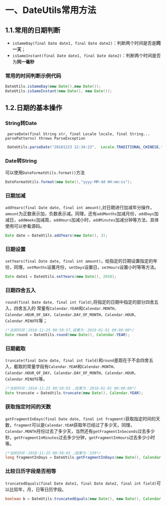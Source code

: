 # 一、DateUtils常用方法

## 1.1.常用的日期判断

* `isSameDay(final Date date1, final Date date2)`：判断两个时间是否是**同一天**；
* `isSameInstant(final Date date1, final Date date2)`：判断两个时间是否为**同一毫秒**

### 常用的时间判断示例代码

```java
DateUtils.isSameDay(new Date(),new Date());
DateUtils.isSameInstant(new Date(), new Date());
```

## 1.2.日期的基本操作

### String转Date

` parseDate(final String str, final Locale locale, final String... parsePatterns) throws ParseException`

```java
 DateUtils.parseDate("20181223 12:34:23",  Locale.TRADITIONAL_CHINESE,"yyyy-MM-dd HH:mm:ss");
```

### Date转String

可以使用`DateFormatUtils.format()`方法

```java
DateFormatUtils.format(new Date(),"yyyy-MM-dd HH:mm:ss");
```

### 日期加减

`addYears(final Date date, final int amount)`,对日期进行加减年分操作，`amount`为正数表示加，负数表示减。同理，还有`addMonths`加减月份，`addDays`加减日，`addWeeks`加减周，`addHours`加减小时，`addMinutes`加减分钟等方法，具体使用可以参看源码。

```java
Date date = DateUtils.addYears(new Date(), 3);
```

### 日期设置

`setYears(final Date date, final int amount)`，给指定的日期设置指定的年份，同理，`setMonths`设置月份，`setDays`设置日，`setHours`设置小时等等方法。

```java
Date date1 = DateUtils.setYears(new Date(), 2018);
```

### 日期四舍五入

`round(final Date date, final int field)`,将指定的日期中指定的部分四舍五入，四舍五入的 常量有`Calendar.YEAR`和`Calendar.MONTH`、`Calendar.HOUR_OF_DAY`、`Calendar.DAY_OF_MONTH`、`Calendar.HOUR`、`Calendar.MINUTE`等；

```java
/*当前时间：2018-11-25 00:50:57,结果为：2019-01-01 00:00:00*/ 
Date round = DateUtils.round(new Date(), Calendar.YEAR);
```

### 日期截取

`truncate(final Date date, final int field)`和`round`差距在于不会四舍五入，截取的常量字段有`Calendar.YEAR`和`Calendar.MONTH`、`Calendar.HOUR_OF_DAY`、`Calendar.DAY_OF_MONTH`、`Calendar.HOUR`、`Calendar.MINUTE`等。

```java
/*当前时间：2018-11-25 00:58:03 ,结果为：2018-01-01 00:00:00*/
Date truncate = DateUtils.truncate(new Date(), Calendar.YEAR);
```

### 获取指定时间的天数

`getFragmentInDays(final Date date, final int fragment)`获取指定时间的天数，`fragment`可以是`Calendar.YEAR`获取年已经过了多少天，同理，`Calendar.MONTH`月份过去了多少天，当然还有`getFragmentInSeconds`过去多少秒，`getFragmentInMinutes`过去多少分钟，`getFragmentInHours`过去多少小时等。

```java
/*当前时间：2018-11-25 00:58:03 ,结果为：329*/
long fragmentInDays = DateUtils.getFragmentInDays(new Date(), Calendar.YEAR);
```

### 比较日历字段是否相等

`truncatedEquals(final Date date1, final Date date2, final int field)`可以比较年，月，日等日历字段。

```java
boolean b = DateUtils.truncatedEquals(new Date(), new Date(), Calendar.YEAR);
```
